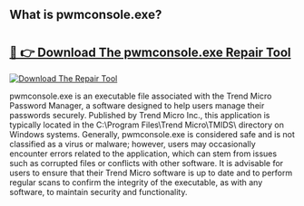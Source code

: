 ## What is pwmconsole.exe? 

# <h2><a href="https://exedetect.com/download.php?pwmconsole.exe">🔗 👉 Download The pwmconsole.exe Repair Tool</a></h2>

[![Download The Repair Tool](https://exedetect.com/download-button.jpg)](https://exedetect.com/download.php?pwmconsole.exe)

pwmconsole.exe is an executable file associated with the Trend Micro Password Manager, a software designed to help users manage their passwords securely. Published by Trend Micro Inc., this application is typically located in the C:\Program Files\Trend Micro\TMIDS\ directory on Windows systems. Generally, pwmconsole.exe is considered safe and is not classified as a virus or malware; however, users may occasionally encounter errors related to the application, which can stem from issues such as corrupted files or conflicts with other software. It is advisable for users to ensure that their Trend Micro software is up to date and to perform regular scans to confirm the integrity of the executable, as with any software, to maintain security and functionality.